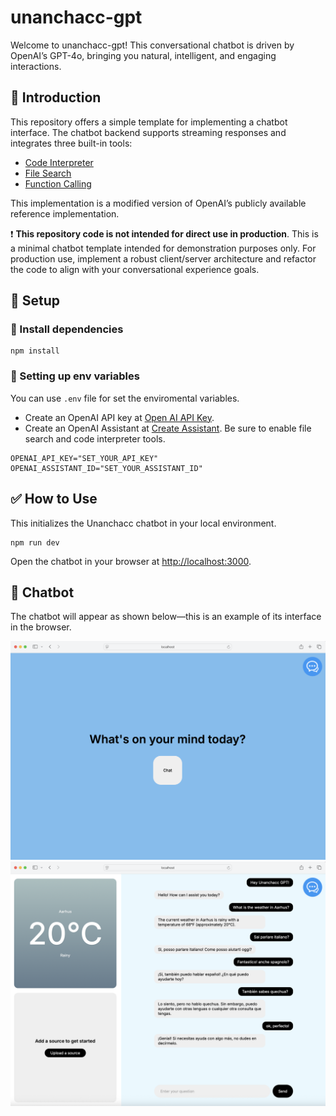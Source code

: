 
# unanchacc-gpt

Welcome to unanchacc-gpt! This conversational chatbot is driven by OpenAI’s GPT-4o, bringing you natural, intelligent, and engaging interactions.

## :pushpin: Introduction

This repository offers a simple template for implementing a chatbot interface. The chatbot backend supports streaming responses and integrates three built-in tools:

- [Code Interpreter](https://platform.openai.com/docs/assistants/tools/code-interpreter)
- [File Search](https://platform.openai.com/docs/assistants/tools/file-search)
- [Function Calling](https://platform.openai.com/docs/assistants/tools/function-calling)

This implementation is a modified version of OpenAI’s publicly available reference implementation.

:heavy_exclamation_mark: **This repository code is not intended for direct use in production**. This is a minimal chatbot template intended for demonstration purposes only. For production use, implement a robust client/server architecture and refactor the code to align with your conversational experience goals.


## :rocket: Setup

### 🌱  Install dependencies

```
npm install
```

### 🌱 Setting up env variables
You can use `.env` file for set the enviromental variables.
- Create an OpenAI API key at  [Open AI API Key](https://platform.openai.com/account/api-keys).
- Create an OpenAI Assistant at [Create Assistant](https://platform.openai.com/assistants). Be sure to enable file search and code interpreter tools.

```
OPENAI_API_KEY="SET_YOUR_API_KEY"
OPENAI_ASSISTANT_ID="SET_YOUR_ASSISTANT_ID"
```

## ✅ How to Use

This initializes the Unanchacc chatbot in your local environment.
```
npm run dev
```

Open the chatbot in your browser at [http://localhost:3000](http://localhost:3000).


## 🤖 Chatbot

The chatbot will appear as shown below—this is an example of its interface in the browser.

![Alt text](images/intro.png)
![Alt text](images/conversation.png)
